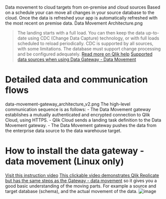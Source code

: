 Data movement to cloud targets from on-premise and cloud sources
Based on a schedule your can move all changes in your source database to the cloud.
Once the data is refreshed your app is automatically refreshed with the most recent on premise data.
Data Movement Architecture.png
> The landing starts with a full load. You can then keep the data up-to-date using CDC (Change Data Capture) technology, or with full loads scheduled to reload periodically. CDC is supported by all sources, with some limitations. The database must support change processing and be configured adequately.
[Read more on Qlik help](https://help.qlik.com/en-US/cloud-services/Subsystems/Hub/Content/Sense_Hub/Gateways/replication-gateway.htm)
[Supported data sources when using Data Gateway - Data Movement](https://help.qlik.com/en-US/cloud-services/Subsystems/Hub/Content/Sense_Hub/DataIntegration/SourcesConnections/supported-sources.htm)
# Detailed data and communication flows
data-movement-gateway_architecture_v2.png
The high-level communication sequence is as follows:  - The Data Movement gateway establishes a mutually authenticated and encrypted connection to Qlik Cloud, using HTTPS.  - Qlik Cloud sends a landing task definition to the Data Movement gateway.  - The Data Movement gateway pushes the data from the enterprise data source to the data warehouse target.
# How to install the data gateway - data movement (Linux only)
[Visit this instruction video](https://youtu.be/auTmbSMfM4M)
[This clickable video demonstrates Qlik Replicate but has the same steps as the Gateway - data movement](https://webapps.qlik.com/agile-dw-automation-part1/index.html) so it gives you a good basic understanding of the moving parts. For example a source and target database (schema), and the actual movement of the data. ![image](https://github.com/QHose/QRSMeteor/assets/12411165/c5921fa5-c8fc-4328-8ad1-e50611983c8c)

